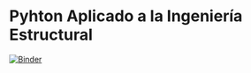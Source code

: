 # Pyhton Aplicado a la Ingeniería Estructural
[![Binder](https://mybinder.org/badge_logo.svg)](https://mybinder.org/v2/gh/HumbertoRojasH/Pyhton-Aplicado-a-la-Ingeniera-Estructural/main)
